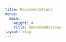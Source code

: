 ```yaml
---
title: Recommendations
menus:
  main:
    weight: 4
    title: Recommendations
layout: blog
---
```

